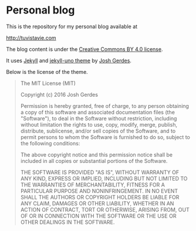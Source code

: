# Personal blog

This is the repository for my personal blog available at

http://tuvistavie.com

The blog content is under the [Creative Commons BY 4.0 license](http://creativecommons.org/licenses/by/4.0/).

It uses [Jekyll](http://jekyllrb.com/) and [jekyll-uno theme](https://github.com/joshgerdes/jekyll-uno) by [Josh Gerdes](https://github.com/joshgerdes).

Below is the license of the theme.

> The MIT License (MIT)
>
> Copyright (c) 2016 Josh Gerdes
>
> Permission is hereby granted, free of charge, to any person obtaining a copy
> of this software and associated documentation files (the "Software"), to deal
> in the Software without restriction, including without limitation the rights
> to use, copy, modify, merge, publish, distribute, sublicense, and/or sell
> copies of the Software, and to permit persons to whom the Software is
> furnished to do so, subject to the following conditions:
>
> The above copyright notice and this permission notice shall be included in all
> copies or substantial portions of the Software.
>
> THE SOFTWARE IS PROVIDED "AS IS", WITHOUT WARRANTY OF ANY KIND, EXPRESS OR
> IMPLIED, INCLUDING BUT NOT LIMITED TO THE WARRANTIES OF MERCHANTABILITY,
> FITNESS FOR A PARTICULAR PURPOSE AND NONINFRINGEMENT. IN NO EVENT SHALL THE
> AUTHORS OR COPYRIGHT HOLDERS BE LIABLE FOR ANY CLAIM, DAMAGES OR OTHER
> LIABILITY, WHETHER IN AN ACTION OF CONTRACT, TORT OR OTHERWISE, ARISING FROM,
> OUT OF OR IN CONNECTION WITH THE SOFTWARE OR THE USE OR OTHER DEALINGS IN THE
> SOFTWARE.
